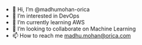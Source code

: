 - 👋 Hi, I’m @madhumohan-orica
- 👀 I’m interested in DevOps
- 🌱 I’m currently learning AWS 
- 💞️ I’m looking to collaborate on Machine Learning
- 📫 How to reach me madhu.mohan@orica.com

<!---
madhumohan-orica/madhumohan-orica is a ✨ special ✨ repository because its `README.md` (this file) appears on your GitHub profile.
You can click the Preview link to take a look at your changes.
--->
